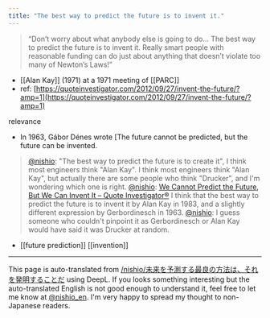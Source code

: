 ```yaml
---
title: "The best way to predict the future is to invent it."
---
```


> “Don’t worry about what anybody else is going to do… The best way to predict the future is to invent it. Really smart people with reasonable funding can do just about anything that doesn’t violate too many of Newton’s Laws!”
- [[Alan Kay]] (1971) at a 1971 meeting of [[PARC]]
- ref: [https://quoteinvestigator.com/2012/09/27/invent-the-future/?amp=1](https://quoteinvestigator.com/2012/09/27/invent-the-future/?amp=1)

relevance
- In 1963, Gábor Dénes wrote [The future cannot be predicted, but the future can be invented.

> [@nishio](https://twitter.com/nishio/status/1628317176099901442?s=20): "The best way to predict the future is to create it", I think most engineers think "Alan Kay". I think most engineers think "Alan Kay", but actually there are some people who think "Drucker", and I'm wondering which one is right.
> [@nishio](https://twitter.com/nishio/status/1628347564490899456?s=20): [We Cannot Predict the Future, But We Can Invent It – Quote Investigator®](https://quoteinvestigator.com/2012/09/27/invent-the-future/?amp=1)
> I think that the best way to predict the future is to invent it by Alan Kay in 1983, and a slightly different expression by Gerbordinesch in 1963.
> [@nishio](https://twitter.com/nishio/status/1628347827276648449?s=20): I guess someone who couldn't pinpoint it as Gerbordinesch or Alan Kay would have said it was Drucker at random.

- [[future prediction]]   [[invention]]

---
This page is auto-translated from [/nishio/未来を予測する最良の方法は、それを発明することだ](https://scrapbox.io/nishio/未来を予測する最良の方法は、それを発明することだ) using DeepL. If you looks something interesting but the auto-translated English is not good enough to understand it, feel free to let me know at [@nishio_en](https://twitter.com/nishio_en). I'm very happy to spread my thought to non-Japanese readers.